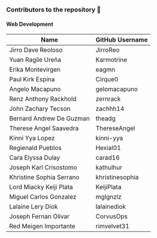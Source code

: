 ### Contributors to the repository 🥳

#### Web Development

| Name                     | GitHub Username |
| ------------------------ | --------------- |
| Jirro Dave Reoloso       | JirroReo        |
| Yuan Ragile Ureña        | Karmotrine      |
| Erika Montevirgen        | eagmn           |
| Paul Kirk Espina         | Cirque0         |
| Angelo Macapuno          | gelomacapuno    |
| Renz Anthony Rackhold    | zernrack        |
| John Zachary Tecson      | zachhh14        |
| Bernard Andrew De Guzman | theadg          |
| Therese Angel Saavedra   | ThereseAngel    |
| Kinni Yya Lopez          | kinni-yya       |
| Regienald Pueblos        | Hexial01        |
| Cara Elyssa Dulay        | carad16         |
| Joseph Karl Crisostomo   | kathulhur       |
| Khristine Sophia Serrano | khristinesophia |
| Lord Miacky Keiji Plata  | KeijiPlata      |
| Miguel Carlos Gonzalez   | mglgnzlz        |
| Lalaine Lery Diok        | lalainediok     |
| Joseph Fernan Olivar     | CorvusOps       |
| Red Meigen Importante    | rimvelvet31     |
